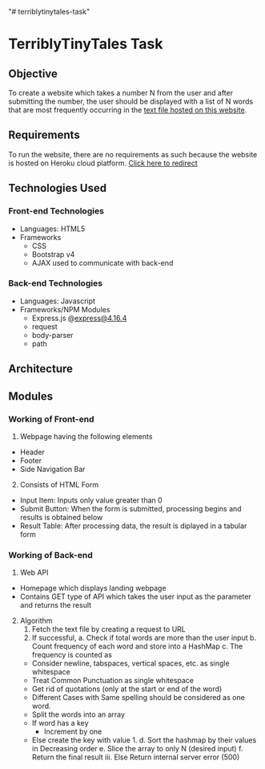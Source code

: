 "# terriblytinytales-task" 
# TerriblyTinyTales Task

## Objective

To create a website which takes a number N from the user and after submitting the number, the user should be displayed with a list of N words that are most frequently occurring in the [text file hosted on this website](https://terriblytinytales.com/test.txt).

## Requirements

To run the website, there are no requirements as such because the website is hosted on Heroku cloud platform. [Click here to redirect](https://terriblytinytalestask.herokuapp.com/)

## Technologies Used

### Front-end Technologies
* Languages: HTML5
* Frameworks
  * CSS
  * Bootstrap v4
  * AJAX used to communicate with back-end

### Back-end Technologies
* Languages: Javascript
* Frameworks/NPM Modules
  * Express.js @express@4.16.4
  * request
  * body-parser
  * path

## Architecture



## Modules

### Working of Front-end

1. Webpage having the following elements
  * Header
  * Footer
  * Side Navigation Bar

2. Consists of HTML Form
  * Input Item: Inputs only value greater than 0
  * Submit Button: When the form is submitted, processing begins and results is obtained below
  * Result Table: After processing data, the result is diplayed in a tabular form
  
### Working of Back-end

1. Web API
  * Homepage which displays landing webpage
  * Contains GET type of API which takes the user input as the parameter and returns the result
2. Algorithm
    1. Fetch the text file by creating a request to URL
    2. If successful, 
    a. Check if total words are more than the user input
    b. Count frequency of each word and store into a HashMap
    c. The frequency is counted as 
      * Consider newline, tabspaces, vertical spaces, etc. as single whitespace
      * Treat Common Punctuation as single whitespace
      * Get rid of quotations (only at the start or end of the word)
      * Different Cases with Same spelling should be considered as one word.
      * Split the words into an array
      * If word has a key
        * Increment by one
      * Else create the key with value 1.
    d. Sort the hashmap by their values in Decreasing order
    e. Slice the array to only N (desired input)
    f. Return the final result
  iii. Else Return internal server error (500)
